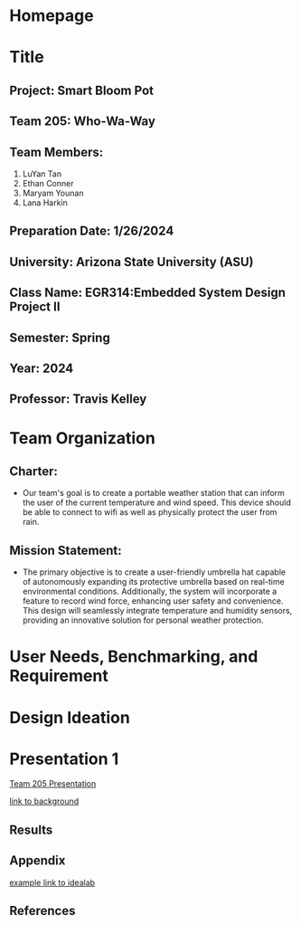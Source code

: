# Homepage
# Title
## Project: Smart Bloom Pot
## Team 205: Who-Wa-Way
## Team Members:
1. LuYan Tan
1. Ethan Conner
1. Maryam Younan
1. Lana Harkin
## Preparation Date: 1/26/2024
## University: Arizona State University (ASU)
## Class Name: EGR314:Embedded System Design Project II
## Semester: Spring
## Year: 2024
## Professor: Travis Kelley

# Team Organization
## Charter:
* Our team's goal is to create a portable weather station that can inform the user of the current temperature and wind speed. This device should be able to connect to wifi as well as physically protect the user from rain.
## Mission Statement:
* The primary objective is to create a user-friendly umbrella hat capable of autonomously expanding its protective umbrella based on real-time environmental conditions. Additionally, the system will incorporate a feature to record wind force, enhancing user safety and convenience. This design will seamlessly integrate temperature and humidity sensors, providing an innovative solution for personal weather protection. 
# User Needs, Benchmarking, and Requirement

# Design Ideation

# Presentation 1
[Team 205 Presentation](https://youtu.be/2uYKR5V-WF4?si=a0ECjcEHt2iz6rB6)

[link to background](/background.md)

## Results



## Appendix
[example link to idealab](https://idealab.asu.edu)


## References
